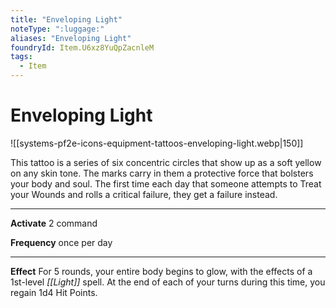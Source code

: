 ```yaml
---
title: "Enveloping Light"
noteType: ":luggage:"
aliases: "Enveloping Light"
foundryId: Item.U6xz8YuQpZacnleM
tags:
  - Item
---
```


# Enveloping Light
![[systems-pf2e-icons-equipment-tattoos-enveloping-light.webp|150]]

This tattoo is a series of six concentric circles that show up as a soft yellow on any skin tone. The marks carry in them a protective force that bolsters your body and soul. The first time each day that someone attempts to Treat your Wounds and rolls a critical failure, they get a failure instead.

* * *

**Activate** 2 command

**Frequency** once per day

* * *

**Effect** For 5 rounds, your entire body begins to glow, with the effects of a 1st-level _[[Light]]_ spell. At the end of each of your turns during this time, you regain 1d4 Hit Points.
